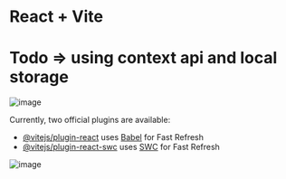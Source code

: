 # React + Vite

# Todo => using context api and local storage
![image](https://github.com/roshan-jha-23/todo/assets/141396860/e6c7be33-a994-4dd6-a22a-45bd3ffc60c5)


Currently, two official plugins are available:

- [@vitejs/plugin-react](https://github.com/vitejs/vite-plugin-react/blob/main/packages/plugin-react/README.md) uses [Babel](https://babeljs.io/) for Fast Refresh
- [@vitejs/plugin-react-swc](https://github.com/vitejs/vite-plugin-react-swc) uses [SWC](https://swc.rs/) for Fast Refresh

![image](https://github.com/roshan-jha-23/todo/assets/141396860/e7b43071-684e-430f-8f5b-ba5d11f820cd)
